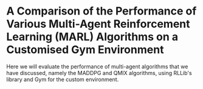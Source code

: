# A Comparison of the Performance of Various Multi-Agent Reinforcement Learning (MARL) Algorithms on a Customised Gym Environment

Here we will evaluate the performance of multi-agent algorithms that we have discussed, namely the MADDPG and QMIX algorithms, using RLLib's library and Gym for the custom environment. 
